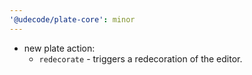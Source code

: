 ```yaml
---
'@udecode/plate-core': minor
---
```


- new plate action:
  - `redecorate` - triggers a redecoration of the editor.